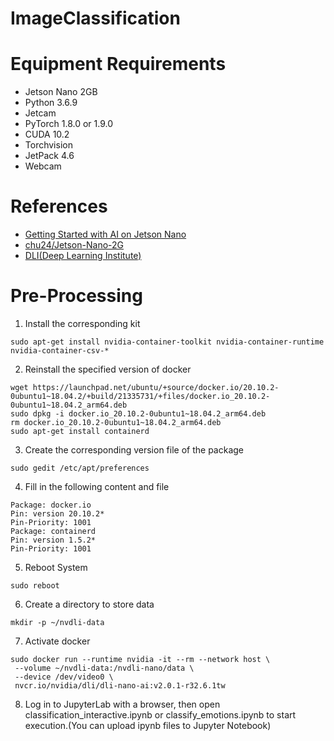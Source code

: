 # ImageClassification
# Equipment Requirements
* Jetson Nano 2GB
* Python 3.6.9
* Jetcam
* PyTorch 1.8.0 or 1.9.0
* CUDA 10.2
* Torchvision
* JetPack 4.6
* Webcam
# References
* [Getting Started with AI on Jetson Nano](https://ithelp.ithome.com.tw/m/articles/10297084)
* [chu24/Jetson-Nano-2G](https://github.com/chu24/Jetson-Nano-2G)
* [DLI(Deep Learning Institute)](https://courses.nvidia.com/courses/course-v1:DLI+S-RX-02+V2/)
# Pre-Processing
1. Install the corresponding kit
  ```
  sudo apt-get install nvidia-container-toolkit nvidia-container-runtime nvidia-container-csv-*
  ```
2. Reinstall the specified version of docker
  ```
  wget https://launchpad.net/ubuntu/+source/docker.io/20.10.2-0ubuntu1~18.04.2/+build/21335731/+files/docker.io_20.10.2-0ubuntu1~18.04.2_arm64.deb
  sudo dpkg -i docker.io_20.10.2-0ubuntu1~18.04.2_arm64.deb
  rm docker.io_20.10.2-0ubuntu1~18.04.2_arm64.deb
  sudo apt-get install containerd
  ```
3. Create the corresponding version file of the package
  ```
  sudo gedit /etc/apt/preferences
  ```
4. Fill in the following content and file
  ```
  Package: docker.io
  Pin: version 20.10.2*
  Pin-Priority: 1001
  Package: containerd
  Pin: version 1.5.2*
  Pin-Priority: 1001
  ```
5. Reboot System
  ```
  sudo reboot
  ```
6. Create a directory to store data
  ```
  mkdir -p ~/nvdli-data
  ```
7. Activate docker
  ```
  sudo docker run --runtime nvidia -it --rm --network host \
   --volume ~/nvdli-data:/nvdli-nano/data \
   --device /dev/video0 \
   nvcr.io/nvidia/dli/dli-nano-ai:v2.0.1-r32.6.1tw
  ```
8. Log in to JupyterLab with a browser, then open classification_interactive.ipynb or classify_emotions.ipynb to start execution.(You can upload ipynb files to Jupyter Notebook)
